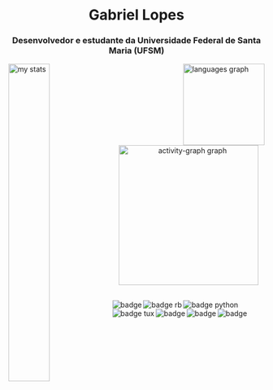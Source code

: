 <h1 align="center">Gabriel Lopes</h1>
<h3 align="center">Desenvolvedor e estudante da Universidade Federal de Santa Maria (UFSM)</h3>

<img alt="my stats" align="Left" width="40%" src="https://github-readme-stats.vercel.app/api?username=Gabrieel-Lopees&show_icons=true&theme=graywhite&hide_border=false&rank_icon=github&include_all_commits=true"/>
<img align="Right" src="https://github-readme-stats.vercel.app/api/top-langs?username=Gabrieel-Lopees&locale=en&hide_title=false&layout=compact&card_width=320&langs_count=5&theme=graywhite&hide_border=false&order=2" height="160" alt="languages graph"  />

##

<div align="Center">
  <img src="https://github-readme-activity-graph.vercel.app/graph?username=Gabrieel-Lopees&radius=16&theme=minimal&area=true&order=5&hide_border=true&hide_title=false&line=636363%20&point=636363%20" height="275" alt="activity-graph graph"  />
</div>

##
<img alt="badge" align="Left" src="https://img.shields.io/badge/C-00599C?style=for-the-badge&logo=c&logoColor=white"/>
<img alt="badge rb" align="Left" src="https://img.shields.io/badge/Ruby-%23CC0000.svg?style=for-the-badge&logo=ruby&logoColor=white"/>
<img alt="badge python" align="Left" src="https://img.shields.io/badge/Python-FFD43B?style=for-the-badge&logo=python&logoColor=blue"/>
<img alt="badge tux" align="Left" src="https://img.shields.io/badge/Linux-000?style=for-the-badge&logo=linux&logoColor=FCC624"/>
<img alt="badge" align="Left" src="https://img.shields.io/badge/Arch-1793D1?style=for-the-badge&logo=arch-linux&logoColor=white"/>
<img alt="badge " align="Left" src="https://img.shields.io/badge/VIM-%2311AB00.svg?&style=for-the-badge&logo=vim&logoColor=white"/>
<img alt="badge " align="Left" src="https://img.shields.io/badge/dell-XPS%208500%20-007DB8?style=for-the-badge&logo=dell&logoColor=white"/>

